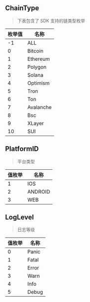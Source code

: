 ## ChainType

> 下表包含了 SDK 支持的链类型枚举

| **枚举值** | **名称**  |
| ---------- | --------- |
| -1         | ALL       |
| 0          | Bitcoin   |
| 1          | Ethereum  |
| 2          | Polygon   |
| 3          | Solana    |
| 4          | Optimism  |
| 5          | Tron      |
| 6          | Ton       |
| 7          | Avalanche |
| 8          | Bsc       |
| 9          | XLayer    |
| 10         | SUI       |

## PlatformID

> 平台类型

| **值枚举** | **名称** |
| ---------- | -------- |
| 1          | IOS      |
| 2          | ANDROID  |
| 3          | WEB      |

## LogLevel

> 日志等级

| **值枚举** | **名称** |
| ---------- | -------- |
| 0          | Panic    |
| 1          | Fatal    |
| 2          | Error    |
| 3          | Warn     |
| 4          | Info     |
| 5          | Debug    |
